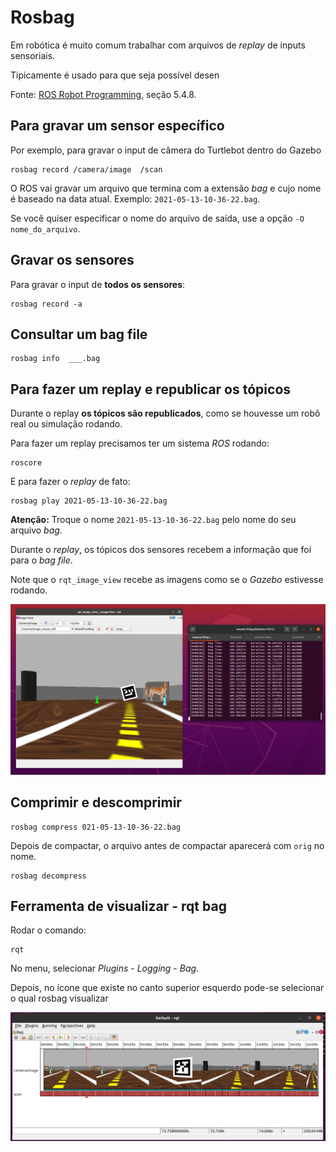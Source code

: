 # Rosbag 

Em robótica é muito comum trabalhar com arquivos de *replay* de inputs sensoriais.

Tipicamente é usado para que seja possível desen

Fonte: [ROS Robot Programming](https://www.robotis.com/service/download.php?no=719), seção 5.4.8.


## Para gravar um sensor específico 

Por exemplo, para gravar o input de câmera do Turtlebot dentro do Gazebo

    rosbag record /camera/image  /scan

O ROS vai gravar um arquivo que termina com a extensão *bag* e cujo nome é baseado na data atual. Exemplo: `2021-05-13-10-36-22.bag`.

Se você quiser especificar o nome do arquivo de saída, use a opção `-O nome_do_arquivo`. 

## Gravar os sensores

Para gravar o input de **todos os sensores**: 

    rosbag record -a

## Consultar um bag file 


    rosbag info  ___.bag


## Para fazer um replay e republicar os tópicos

Durante o replay **os tópicos são republicados**, como se houvesse um robô real ou simulação rodando.

Para fazer um replay precisamos ter um sistema *ROS* rodando: 

    roscore

E para fazer o *replay* de fato: 

    rosbag play 2021-05-13-10-36-22.bag 

**Atenção:** Troque o nome `2021-05-13-10-36-22.bag` pelo nome do seu arquivo *bag*. 

Durante o *replay*, os tópicos dos sensores recebem a informação que foi para o *bag file*.

Note que o `rqt_image_view` recebe as imagens como se o *Gazebo* estivesse rodando. 

![](./rosbag_replay.png)

## Comprimir e descomprimir 

    rosbag compress 021-05-13-10-36-22.bag

Depois de compactar, o arquivo antes de compactar aparecerá com `orig`  no nome.

    rosbag decompress 

## Ferramenta de visualizar - rqt bag

Rodar o comando: 

    rqt

No menu, selecionar *Plugins* - *Logging* - *Bag*.

Depois, no ícone que existe no canto superior esquerdo pode-se selecionar o qual rosbag visualizar

![](./rqt_bag.png)






